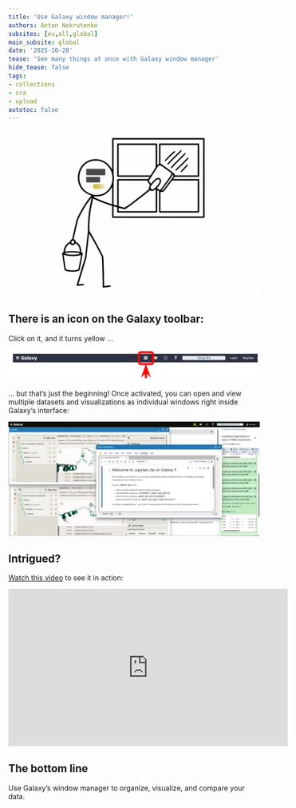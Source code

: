 ```yaml
---
title: 'Use Galaxy window manager!'
authors: Anton Nekrutenko 
subsites: [eu,all,global]
main_subsite: global
date: '2025-10-28'
tease: 'See many things at once with Galaxy window manager'
hide_tease: false
tags:
- collections
- sra
- upload
autotoc: false
---
```


![](washing-windows.png)

## There is an icon on the Galaxy toolbar:

Click on it, and it turns yellow …

![](window_manager.svg)

… but that’s just the beginning! Once activated, you can open and view multiple datasets and visualizations as individual windows right inside Galaxy’s interface:

![](wm.png)

## Intrigued?

[Watch this video](https://youtu.be/V5pPDYhHVKc) to see it in action:

<iframe width="560" height="315" src="https://www.youtube.com/embed/V5pPDYhHVKc?si=c1H7ZUdTcLv_DGt9" title="YouTube video player" frameborder="0" allow="accelerometer; autoplay; clipboard-write; encrypted-media; gyroscope; picture-in-picture; web-share" referrerpolicy="strict-origin-when-cross-origin" allowfullscreen></iframe>

## The bottom line

Use Galaxy’s window manager to organize, visualize, and compare your data.